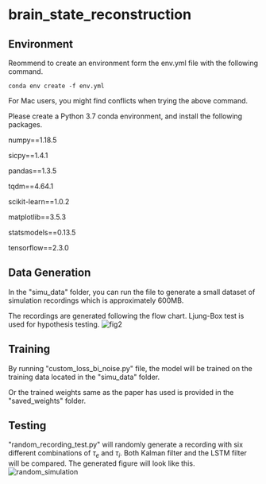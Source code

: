 # brain_state_reconstruction

## Environment
Reommend to create an environment form the env.yml file with the following command.

```
conda env create -f env.yml
```

For Mac users, you might find conflicts when trying the above command.


Please create a Python 3.7 conda environment, and install the following packages.

numpy==1.18.5

sicpy==1.4.1

pandas==1.3.5

tqdm==4.64.1

scikit-learn==1.0.2

matplotlib==3.5.3

statsmodels==0.13.5

tensorflow==2.3.0

## Data Generation
In the "simu_data" folder, you can run the file to generate a small dataset of simulation recordings which is approximately 600MB.

The recordings are generated following the flow chart. Ljung-Box test is used for hypothesis testing.
![fig2](https://user-images.githubusercontent.com/54312398/207741349-56cedea1-4d49-4fff-a022-49e59ec61074.png)


## Training
By running "custom_loss_bi_noise.py" file, the model will be trained on the training data located in the "simu_data" folder.

Or the trained weights same as the paper has used is provided in the "saved_weights" folder.


## Testing
"random_recording_test.py" will randomly generate a recording with six different combinations of $\tau_e$ and $\tau_i$. Both Kalman filter and the LSTM filter will be compared. The generated figure will look like this.
![random_simulation](https://user-images.githubusercontent.com/54312398/207226657-ba39db0e-b0f0-4dcd-b2f9-034dd2c82688.jpg)
